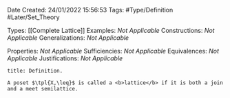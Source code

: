 <div class="topSpace"></div>

Date Created: 24/01/2022 15:56:53
Tags: #Type/Definition #Later/Set_Theory

Types: [[Complete Lattice]]
Examples: <i>Not Applicable</i>
Constructions: <i>Not Applicable</i>
Generalizations: <i>Not Applicable</i>

Properties: <i>Not Applicable</i>
Sufficiencies: <i>Not Applicable</i>
Equivalences: <i>Not Applicable</i>
Justifications: <i>Not Applicable</i>

``` ad-Definition
title: Definition.

A poset $\tpl{X,\leq}$ is called a <b>lattice</b> if it is both a join and a meet semilattice.

```
